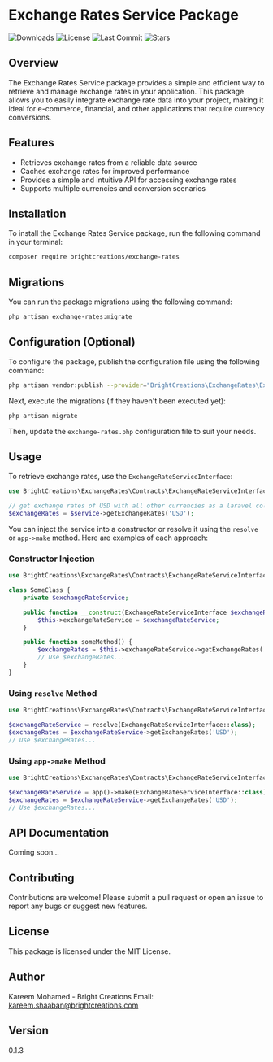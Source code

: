 # Exchange Rates Service Package

![Downloads](https://img.shields.io/github/downloads/BrightCreations/exchange-rates/total)
![License](https://img.shields.io/github/license/BrightCreations/exchange-rates)
![Last Commit](https://img.shields.io/github/last-commit/BrightCreations/exchange-rates)
![Stars](https://img.shields.io/github/stars/BrightCreations/exchange-rates?style=social)

## Overview
The Exchange Rates Service package provides a simple and efficient way to retrieve and manage exchange rates in your application. This package allows you to easily integrate exchange rate data into your project, making it ideal for e-commerce, financial, and other applications that require currency conversions.

## Features
- Retrieves exchange rates from a reliable data source
- Caches exchange rates for improved performance
- Provides a simple and intuitive API for accessing exchange rates
- Supports multiple currencies and conversion scenarios

## Installation
To install the Exchange Rates Service package, run the following command in your terminal:

```bash
composer require brightcreations/exchange-rates
```

## Migrations
You can run the package migrations using the following command:

```bash
php artisan exchange-rates:migrate
```

## Configuration (Optional)
To configure the package, publish the configuration file using the following command:

```bash
php artisan vendor:publish --provider="BrightCreations\ExchangeRates\ExchangeRatesServiceProvider"
```

Next, execute the migrations (if they haven't been executed yet):

```bash
php artisan migrate
```

Then, update the `exchange-rates.php` configuration file to suit your needs.

## Usage
To retrieve exchange rates, use the `ExchangeRateServiceInterface`:

```php
use BrightCreations\ExchangeRates\Contracts\ExchangeRateServiceInterface;

// get exchange rates of USD with all other currencies as a laravel collection
$exchangeRates = $service->getExchangeRates('USD');
```

You can inject the service into a constructor or resolve it using the `resolve` or `app->make` method. Here are examples of each approach:

### Constructor Injection

```php
use BrightCreations\ExchangeRates\Contracts\ExchangeRateServiceInterface;

class SomeClass {
    private $exchangeRateService;

    public function __construct(ExchangeRateServiceInterface $exchangeRateService) {
        $this->exchangeRateService = $exchangeRateService;
    }

    public function someMethod() {
        $exchangeRates = $this->exchangeRateService->getExchangeRates('USD');
        // Use $exchangeRates...
    }
}
```

### Using `resolve` Method

```php
use BrightCreations\ExchangeRates\Contracts\ExchangeRateServiceInterface;

$exchangeRateService = resolve(ExchangeRateServiceInterface::class);
$exchangeRates = $exchangeRateService->getExchangeRates('USD');
// Use $exchangeRates...
```

### Using `app->make` Method

```php
use BrightCreations\ExchangeRates\Contracts\ExchangeRateServiceInterface;

$exchangeRateService = app()->make(ExchangeRateServiceInterface::class);
$exchangeRates = $exchangeRateService->getExchangeRates('USD');
// Use $exchangeRates...
```

## API Documentation
Coming soon...

## Contributing
Contributions are welcome! Please submit a pull request or open an issue to report any bugs or suggest new features.

## License
This package is licensed under the MIT License.

## Author
Kareem Mohamed - Bright Creations
Email: [kareem.shaaban@brightcreations.com](mailto:kareem.shaaban@brightcreations.com)

## Version
0.1.3
